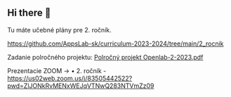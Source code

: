 ## Hi there 👋

Tu máte učebné plány pre 2. ročník.

https://github.com/AppsLab-sk/curriculum-2023-2024/tree/main/2_rocnik

Zadanie polročného projektu: [Polročný projekt Openlab-2-2023.pdf](https://github.com/Openlab-2-2023/.github/files/13373375/Polrocny.projekt.Openlab-2-2023.pdf)

Prezentacie ZOOM -> •	2. ročník - https://us02web.zoom.us/j/83505442522?pwd=ZlJONkRvMENxWEJqVTNwQ283NTVmZz09

<!--

**Here are some ideas to get you started:**

🙋‍♀️ A short introduction - what is your organization all about?
🌈 Contribution guidelines - how can the community get involved?
👩‍💻 Useful resources - where can the community find your docs? Is there anything else the community should know?
🍿 Fun facts - what does your team eat for breakfast?
🧙 Remember, you can do mighty things with the power of [Markdown](https://docs.github.com/github/writing-on-github/getting-started-with-writing-and-formatting-on-github/basic-writing-and-formatting-syntax)
-->
